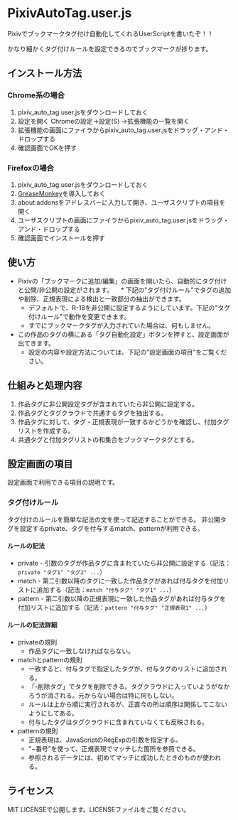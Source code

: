 # PixivAutoTag.user.js
Pixivでブックマークタグ付け自動化してくれるUserScriptを書いたぞ！！

かなり細かくタグ付けルールを設定できるのでブックマークが捗ります。

インストール方法
-----
### Chrome系の場合
1. pixiv_auto_tag.user.jsをダウンロードしておく
2. 設定を開く Chromeの設定→設定(S) →拡張機能の一覧を開く
3. 拡張機能の画面にファイラからpixiv_auto_tag.user.jsをドラッグ・アンド・ドロップする
4. 確認画面でOKを押す

### Firefoxの場合
1. pixiv_auto_tag.user.jsをダウンロードしておく
2. [GreaseMonkey](https://addons.mozilla.org/ja/firefox/addon/greasemonkey/)を導入しておく
3. about:addonsをアドレスバーに入力して開き、ユーザスクリプトの項目を開く
4. ユーザスクリプトの画面にファイラからpixiv_auto_tag.user.jsをドラッグ・アンド・ドロップする
5. 確認画面でインストールを押す

使い方
-----
* Pixivの「ブックマークに追加/編集」の画面を開いたら、自動的にタグ付けと公開/非公開の設定がされます。
　* 下記の"タグ付けルール"でタグの追加や削除、正規表現による検出と一致部分の抽出ができます。
  * デフォルトで、R-18を非公開に設定するようにしています。下記の"タグ付けルール"で動作を変更できます。
  * すでにブックマークタグが入力されていた場合は、何もしません。
* この作品のタグの横にある「タグ自動化設定」ボタンを押すと、設定画面が出てきます。
  * 設定の内容や設定方法については、下記の"設定画面の項目"をご覧ください。

仕組みと処理内容
-----
1. 作品タグに非公開設定タグが含まれていたら非公開に設定する。
2. 作品タグとタグクラウドで共通するタグを抽出する。
3. 作品タグに対して、タグ・正規表現が一致するかどうかを確認し、付加タグリストを作成する。
4. 共通タグと付加タグリストの和集合をブックマークタグとする。

設定画面の項目
-----
設定画面で利用できる項目の説明です。

### タグ付けルール
タグ付けのルールを簡単な記法の文を使って記述することができる。
非公開タグを設定するprivate、タグを付与するmatch、patternが利用できる。

#### ルールの記法
* private - 引数のタグが作品タグに含まれていたら非公開に設定する（記法：`private "タグ1" "タグ2" ...`）
* match   - 第二引数以降のタグに一致した作品タグがあれば付与タグを付加リストに追加する（記法：`match "付与タグ" "タグ1" ...`）
* pattern - 第二引数以降の正規表現に一致した作品タグがあれば付与タグを付加リストに追加する（記法：`pattern "付与タグ" "正規表現1" ...`）

#### ルールの記法詳細
* privateの規則
	* 作品タグに一致しなければならない。
* matchとpatternの規則
	* 一致すると、付与タグで指定したタグが、付与タグのリストに追加される。
	* 「-削除タグ」でタグを削除できる。タグクラウドに入っていようがなかろうが消される。元からない場合は特に何もしない。
	* ルールは上から順に実行されるが、正直今の所は順序は関係してこないようにしてある。
	* 付与したタグはタグクラウドに含まれていなくても反映される。
* patternの規則
	* 正規表現は、JavaScriptのRegExpの引数を指定する。
	* "~番号"を使って、正規表現でマッチした箇所を参照できる。
	* 参照されるデータには、初めてマッチに成功したときのものが使われる。

ライセンス
-----
MIT LICENSEで公開します。LICENSEファイルをご覧ください。

